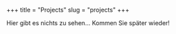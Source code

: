 +++
title = "Projects"
slug = "projects"
+++

Hier gibt es nichts zu sehen... Kommen Sie später wieder!